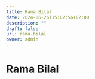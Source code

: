 ```yaml
---
title: Rama Bilal
date: 2024-06-26T15:02:56+02:00
description: ""
draft: false
url: rama-bilal
owner: admin
---
```

# Rama Bilal
<!-- SECTION BREAK -->
